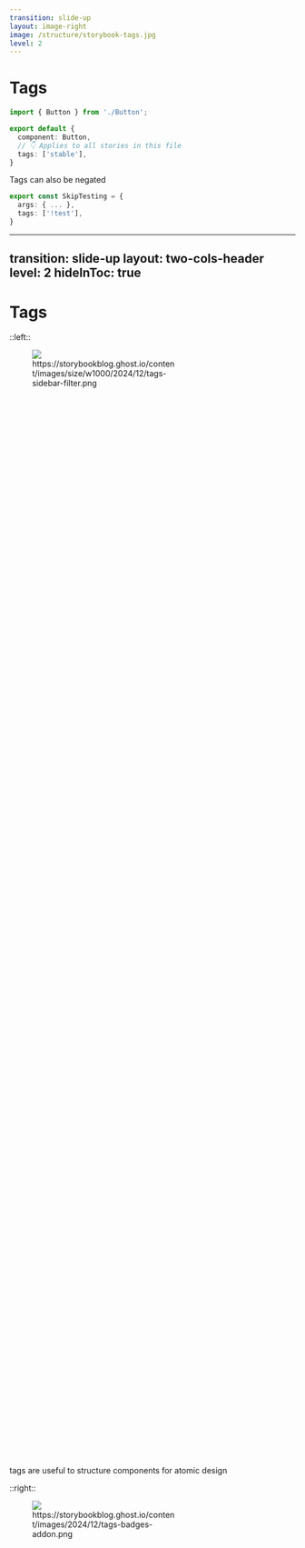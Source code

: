```yaml
---
transition: slide-up
layout: image-right
image: /structure/storybook-tags.jpg
level: 2
---
```


# Tags

```ts {monaco}
import { Button } from './Button';

export default {
  component: Button,
  // 👇 Applies to all stories in this file
  tags: ['stable'],
}
```

Tags can also be negated
```ts {monaco}
export const SkipTesting = {
  args: { ... },
  tags: ['!test'],
}
```

---
transition: slide-up
layout: two-cols-header
level: 2
hideInToc: true
---

# Tags

::left::

<figure>
  <img src="/structure/tags-sidebar-filter.png"/>
  <figcaption>https://storybookblog.ghost.io/content/images/size/w1000/2024/12/tags-sidebar-filter.png</figcaption>
</figure>

tags are useful to structure components for atomic design

::right::

<figure>
  <img src="/structure/tags-badges-addon.png"/>
  <figcaption>https://storybookblog.ghost.io/content/images/2024/12/tags-badges-addon.png</figcaption>
</figure>

[storybook-addon-tag-badges](https://github.com/Sidnioulz/storybook-addon-tag-badges?ref=storybookblog.ghost.io)

<style>
  figure {
    width: 50%;
    height: 50%;
  }
</style>